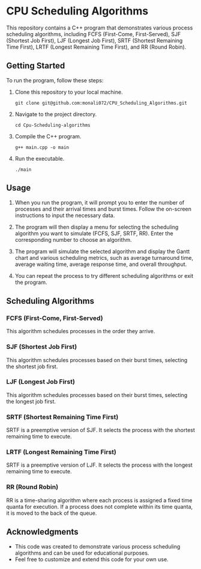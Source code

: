 # CPU Scheduling Algorithms

This repository contains a C++ program that demonstrates various process scheduling algorithms, including FCFS (First-Come, First-Served), SJF (Shortest Job First),  LJF (Longest Job First), SRTF (Shortest Remaining Time First), LRTF (Longest Remaining Time First), and RR (Round Robin).

## Getting Started

To run the program, follow these steps:

1. Clone this repository to your local machine.

   ```shell
   git clone git@github.com:monali072/CPU_Scheduling_Algorithms.git
   ```

2. Navigate to the project directory.

   ```shell
   cd Cpu-Scheduling-algorithms
   ```

3. Compile the C++ program.

   ```shell
   g++ main.cpp -o main
   ```

4. Run the executable.

   ```shell
   ./main
   ```

## Usage

1. When you run the program, it will prompt you to enter the number of processes and their arrival times and burst times. Follow the on-screen instructions to input the necessary data.

2. The program will then display a menu for selecting the scheduling algorithm you want to simulate (FCFS, SJF, SRTF, RR). Enter the corresponding number to choose an algorithm.

3. The program will simulate the selected algorithm and display the Gantt chart and various scheduling metrics, such as average turnaround time, average waiting time, average response time, and overall throughput.

4. You can repeat the process to try different scheduling algorithms or exit the program.

## Scheduling Algorithms

### FCFS (First-Come, First-Served)

This algorithm schedules processes in the order they arrive.

### SJF (Shortest Job First)

This algorithm schedules processes based on their burst times, selecting the shortest job first.

### LJF (Longest Job First)

This algorithm schedules processes based on their burst times, selecting the longest job first.


### SRTF (Shortest Remaining Time First)

SRTF is a preemptive version of SJF. It selects the process with the shortest remaining time to execute.


### LRTF (Longest Remaining Time First)

SRTF is a preemptive version of LJF. It selects the process with the longest remaining time to execute.

### RR (Round Robin)

RR is a time-sharing algorithm where each process is assigned a fixed time quanta for execution. If a process does not complete within its time quanta, it is moved to the back of the queue.

## Acknowledgments

- This code was created to demonstrate various process scheduling algorithms and can be used for educational purposes.
- Feel free to customize and extend this code for your own use.

